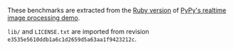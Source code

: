 These benchmarks are extracted from the [Ruby version][ruby] of [PyPy's realtime image processing demo][demo].

`lib/` and `LICENSE.txt` are imported from revision `e3535e5610ddb1a6c1d2659d5a63aa1f9423212c`.

[ruby]: https://github.com/eregon/image-demo.rb
[demo]: https://morepypy.blogspot.co.at/2011/07/realtime-image-processing-in-python.html
